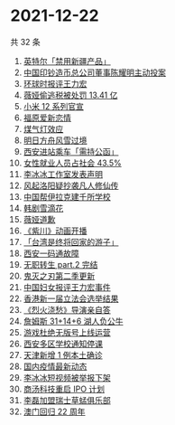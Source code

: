 # 2021-12-22

共 32 条

<!-- BEGIN ZHIHUSEARCH -->
<!-- 最后更新时间 Wed Dec 22 2021 14:11:45 GMT+0800 (China Standard Time) -->
1. [英特尔「禁用新疆产品」](https://www.zhihu.com/search?q=英特尔)
1. [中国印钞造币总公司董事陈耀明主动投案](https://www.zhihu.com/search?q=陈耀明)
1. [环球时报评王力宏](https://www.zhihu.com/search?q=环球时报评王力宏)
1. [薇娅偷逃税被处罚 13.41 亿](https://www.zhihu.com/search?q=薇娅)
1. [小米 12 系列官宣](https://www.zhihu.com/search?q=小米12)
1. [福原爱新恋情](https://www.zhihu.com/search?q=福原爱)
1. [煤气灯效应](https://www.zhihu.com/search?q=煤气灯效应)
1. [明日方舟风雪过境](https://www.zhihu.com/search?q=明日方舟)
1. [西安进站乘车「需持公函」](https://www.zhihu.com/search?q=西安火车站)
1. [女性就业人员占社会 43.5%](https://www.zhihu.com/search?q=女性就业比重)
1. [李冰冰工作室发表声明](https://www.zhihu.com/search?q=李冰冰)
1. [风起洛阳疑抄袭凡人修仙传](https://www.zhihu.com/search?q=风起洛阳抄袭)
1. [中国帮伊拉克建千所学校](https://www.zhihu.com/search?q=伊拉克学校)
1. [韩剧雪滴花](https://www.zhihu.com/search?q=雪滴花)
1. [薇娅道歉](https://www.zhihu.com/search?q=薇娅道歉)
1. [《紫川》动画开播](https://www.zhihu.com/search?q=紫川)
1. [「台湾是终将回家的游子」](https://www.zhihu.com/search?q=台湾)
1. [西安一码通故障](https://www.zhihu.com/search?q=西安一码通)
1. [无职转生 part.2 完结](https://www.zhihu.com/search?q=无职转生)
1. [鬼灭之刃第二季更新](https://www.zhihu.com/search?q=鬼灭之刃)
1. [中国妇女报评王力宏事件](https://www.zhihu.com/search?q=王力宏事件)
1. [香港新一届立法会选举结果](https://www.zhihu.com/search?q=香港立法会)
1. [《烈火浇愁》导演亲自答](https://www.zhihu.com/search?q=烈火浇愁)
1. [詹姆斯 31+14+6 湖人负公牛](https://www.zhihu.com/search?q=湖人)
1. [游戏杜绝无版号上线运营](https://www.zhihu.com/search?q=游戏版号)
1. [西安多区学校通知停课](https://www.zhihu.com/search?q=西安疫情)
1. [天津新增 1 例本土确诊](https://www.zhihu.com/search?q=天津疫情)
1. [国内疫情最新动态](https://www.zhihu.com/search?q=疫情)
1. [李冰冰短视频被举报下架](https://www.zhihu.com/search?q=李冰冰短视频)
1. [商汤科技重启 IPO 计划](https://www.zhihu.com/search?q=商汤科技)
1. [李磊加盟瑞士草蜢俱乐部](https://www.zhihu.com/search?q=李磊)
1. [澳门回归 22 周年](https://www.zhihu.com/search?q=澳门回归)
<!-- END ZHIHUSEARCH -->
